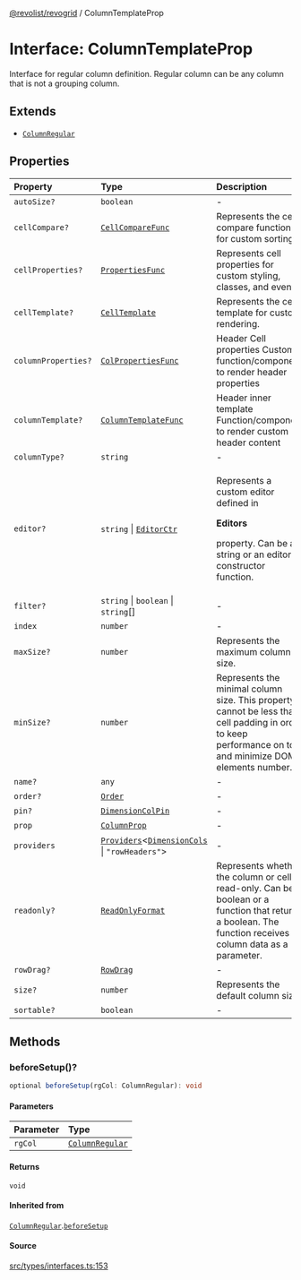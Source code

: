 [@revolist/revogrid](README.md) / ColumnTemplateProp

# Interface: ColumnTemplateProp

Interface for regular column definition.
Regular column can be any column that is not a grouping column.

## Extends

- [`ColumnRegular`](Interface.ColumnRegular.md)

## Properties

| Property | Type | Description | Inherited from |
| :------ | :------ | :------ | :------ |
| `autoSize?` | `boolean` | - | [`ColumnRegular`](Interface.ColumnRegular.md).`autoSize` |
| `cellCompare?` | [`CellCompareFunc`](Type.CellCompareFunc.md) | Represents the cell compare function for custom sorting. | [`ColumnRegular`](Interface.ColumnRegular.md).`cellCompare` |
| `cellProperties?` | [`PropertiesFunc`](Type.PropertiesFunc.md) | Represents cell properties for custom styling, classes, and events. | [`ColumnRegular`](Interface.ColumnRegular.md).`cellProperties` |
| `cellTemplate?` | [`CellTemplate`](Interface.CellTemplate.md) | Represents the cell template for custom rendering. | [`ColumnRegular`](Interface.ColumnRegular.md).`cellTemplate` |
| `columnProperties?` | [`ColPropertiesFunc`](Type.ColPropertiesFunc.md) | Header Cell properties Custom function/component to render header properties | [`ColumnRegular`](Interface.ColumnRegular.md).`columnProperties` |
| `columnTemplate?` | [`ColumnTemplateFunc`](Type.ColumnTemplateFunc.md) | Header inner template Function/component to render custom header content | [`ColumnRegular`](Interface.ColumnRegular.md).`columnTemplate` |
| `columnType?` | `string` | - | [`ColumnRegular`](Interface.ColumnRegular.md).`columnType` |
| `editor?` | `string` \| [`EditorCtr`](Type.EditorCtr.md) | <p>Represents a custom editor defined in</p><p>**Editors**</p><p>property. Can be a string or an editor constructor function.</p> | [`ColumnRegular`](Interface.ColumnRegular.md).`editor` |
| `filter?` | `string` \| `boolean` \| `string`[] | - | [`ColumnRegular`](Interface.ColumnRegular.md).`filter` |
| `index` | `number` | - | - |
| `maxSize?` | `number` | Represents the maximum column size. | [`ColumnRegular`](Interface.ColumnRegular.md).`maxSize` |
| `minSize?` | `number` | Represents the minimal column size. This property cannot be less than cell padding in order to keep performance on top and minimize DOM elements number. | [`ColumnRegular`](Interface.ColumnRegular.md).`minSize` |
| `name?` | `any` | - | [`ColumnRegular`](Interface.ColumnRegular.md).`name` |
| `order?` | [`Order`](Type.Order.md) | - | [`ColumnRegular`](Interface.ColumnRegular.md).`order` |
| `pin?` | [`DimensionColPin`](Type.DimensionColPin.md) | - | [`ColumnRegular`](Interface.ColumnRegular.md).`pin` |
| `prop` | [`ColumnProp`](Type.ColumnProp.md) | - | [`ColumnRegular`](Interface.ColumnRegular.md).`prop` |
| `providers` | [`Providers`](Type.Providers.md)\<[`DimensionCols`](Type.DimensionCols.md) \| `"rowHeaders"`\> | - | - |
| `readonly?` | [`ReadOnlyFormat`](Type.ReadOnlyFormat.md) | Represents whether the column or cell is read-only. Can be a boolean or a function that returns a boolean. The function receives column data as a parameter. | [`ColumnRegular`](Interface.ColumnRegular.md).`readonly` |
| `rowDrag?` | [`RowDrag`](Type.RowDrag.md) | - | [`ColumnRegular`](Interface.ColumnRegular.md).`rowDrag` |
| `size?` | `number` | Represents the default column size. | [`ColumnRegular`](Interface.ColumnRegular.md).`size` |
| `sortable?` | `boolean` | - | [`ColumnRegular`](Interface.ColumnRegular.md).`sortable` |

## Methods

### beforeSetup()?

```ts
optional beforeSetup(rgCol: ColumnRegular): void
```

#### Parameters

| Parameter | Type |
| :------ | :------ |
| `rgCol` | [`ColumnRegular`](Interface.ColumnRegular.md) |

#### Returns

`void`

#### Inherited from

[`ColumnRegular`](Interface.ColumnRegular.md).[`beforeSetup`](Interface.ColumnRegular.md#beforesetup)

#### Source

[src/types/interfaces.ts:153](https://github.com/revolist/revogrid/blob/ace6403c43f42f0eb026a7e73c0ae179d3a4c66f/src/types/interfaces.ts#L153)
